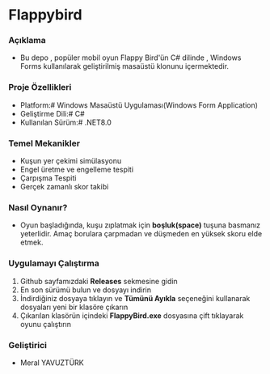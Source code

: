 # Flappybird
### Açıklama 
* Bu depo , popüler mobil oyun Flappy Bird'ün C# dilinde , Windows Forms kullanılarak geliştirilmiş masaüstü klonunu içermektedir.
### Proje Özellikleri
* Platform:# Windows Masaüstü Uygulaması(Windows Form Application)
* Geliştirme Dili:# C#
* Kullanılan Sürüm:# .NET8.0
### Temel Mekanikler
* Kuşun yer çekimi simülasyonu
* Engel üretme ve engelleme tespiti
* Çarpışma Tespiti
* Gerçek zamanlı skor takibi
### Nasıl Oynanır?
* Oyun başladığında, kuşu zıplatmak için **boşluk(space)** tuşuna basmanız yeterlidir. Amaç borulara çarpmadan ve düşmeden en yüksek skoru elde etmek.
### Uygulamayı Çalıştırma 
1. Github sayfamızdaki **Releases** sekmesine gidin
2. En son sürümü bulun ve dosyayı indirin
3. İndirdiğiniz dosyaya tıklayın ve **Tümünü Ayıkla** seçeneğini kullanarak dosyaları yeni bir klasöre çıkarın
4. Çıkarılan klasörün içindeki **FlappyBird.exe** dosyasına çift tıklayarak oyunu çalıştırın
### Geliştirici
* Meral YAVUZTÜRK
  
